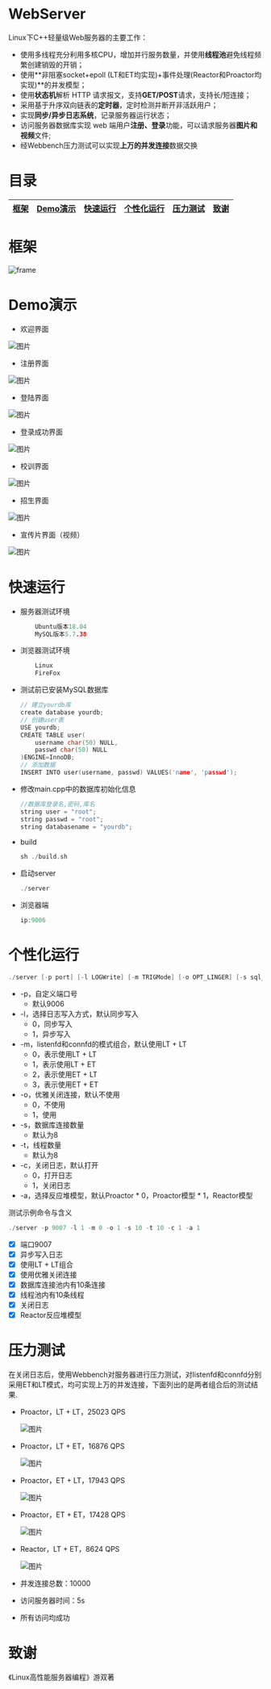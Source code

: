 
# WebServer

Linux下C++轻量级Web服务器的主要工作：
- 使用多线程充分利用多核CPU，增加并行服务数量，并使用**线程池**避免线程频繁创建销毁的开销；
- 使用**非阻塞socket+epoll (LT和ET均实现)+事件处理(Reactor和Proactor均实现)**的并发模型；
- 使用**状态机**解析 HTTP 请求报文，支持**GET/POST**请求，支持长/短连接；
- 采用基于升序双向链表的**定时器**，定时检测并断开非活跃用户；
- 实现**同步/异步日志系统**，记录服务器运行状态； 
- 访问服务器数据库实现 web 端用户**注册、登录**功能，可以请求服务器**图片和视频**文件;
- 经Webbench压力测试可以实现**上万的并发连接**数据交换 


# 目录

|[框架](#框架)|[Demo演示](https://github.com/HIT2020HK/WebServer/blob/web/README.md#demo%E6%BC%94%E7%A4%BA)|[快速运行](https://github.com/HIT2020HK/WebServer/blob/web/README.md#%E5%BF%AB%E9%80%9F%E8%BF%90%E8%A1%8C)|[个性化运行](https://github.com/HIT2020HK/WebServer/blob/web/README.md#%E4%B8%AA%E6%80%A7%E5%8C%96%E8%BF%90%E8%A1%8C) | [压力测试](https://github.com/HIT2020HK/WebServer/blob/web/README.md#%E5%8E%8B%E5%8A%9B%E6%B5%8B%E8%AF%95)|[致谢](https://github.com/HIT2020HK/WebServer/blob/web/README.md#%E8%87%B4%E8%B0%A2)|
|:--------:|:--------:|:--------:|:--------:|:--------:|:--------:|

# 框架

![frame](https://user-images.githubusercontent.com/86244913/180124295-b56ceddc-03bc-465d-b5b0-15f20484c6d6.jpg)

# Demo演示

- 欢迎界面

![图片](https://user-images.githubusercontent.com/86244913/180174879-1b0d9f7b-bf5d-4d0f-b93f-81c43272c3d1.png)

- 注册界面

![图片](https://user-images.githubusercontent.com/86244913/180174802-c772999d-27d0-4738-a9d4-2885a3553b5b.png)
- 登陆界面

![图片](https://user-images.githubusercontent.com/86244913/180175048-377397a8-3f30-4bce-92a9-aa4232efa01b.png)
- 登录成功界面

![图片](https://user-images.githubusercontent.com/86244913/180175476-76633cc2-dfad-4eaf-926c-c2770e4f9dfc.png)
- 校训界面

![图片](https://user-images.githubusercontent.com/86244913/180175607-8c9da003-389b-4961-9fe8-f90f3a6d272b.png)
- 招生界面

![图片](https://user-images.githubusercontent.com/86244913/180175690-4a092467-e9b8-43cf-9375-a07068505528.png)
- 宣传片界面（视频）

![图片](https://user-images.githubusercontent.com/86244913/180175779-6788e33c-acad-437d-b070-c135b4b4c011.png)

        
# 快速运行
- 服务器测试环境
    ```C++
        Ubuntu版本18.04
        MySQL版本5.7.38  
    ```
- 浏览器测试环境
    ```C++
        Linux
        FireFox
    ```
- 测试前已安装MySQL数据库

    ```C++
    // 建立yourdb库
    create database yourdb;
    // 创建user表
    USE yourdb;
    CREATE TABLE user(
        username char(50) NULL,
        passwd char(50) NULL
    )ENGINE=InnoDB;
    // 添加数据
    INSERT INTO user(username, passwd) VALUES('name', 'passwd');
    ```
    
- 修改main.cpp中的数据库初始化信息
    ```C++
    //数据库登录名,密码,库名
    string user = "root";
    string passwd = "root";
    string databasename = "yourdb";
    ```
- build
    ```C++
    sh ./build.sh
    ```
- 启动server
   ```C++
   ./server
   ```
- 浏览器端
    ```C++
    ip:9006
    ```
# 个性化运行
```C++
./server [-p port] [-l LOGWrite] [-m TRIGMode] [-o OPT_LINGER] [-s sql_num] [-t thread_num] [-c close_log] [-a actor_model]
```

- -p，自定义端口号
     * 默认9006
- -l，选择日志写入方式，默认同步写入
     * 0，同步写入
     * 1，异步写入
- -m，listenfd和connfd的模式组合，默认使用LT + LT
     * 0，表示使用LT + LT
     * 1，表示使用LT + ET
     * 2，表示使用ET + LT
     * 3，表示使用ET + ET
- -o，优雅关闭连接，默认不使用
     * 0，不使用
     * 1，使用
- -s，数据库连接数量
     * 默认为8
- -t，线程数量
     * 默认为8
- -c，关闭日志，默认打开
     * 0，打开日志
     * 1，关闭日志
- -a，选择反应堆模型，默认Proactor
      * 0，Proactor模型
      * 1，Reactor模型

测试示例命令与含义
```C++
./server -p 9007 -l 1 -m 0 -o 1 -s 10 -t 10 -c 1 -a 1
```
- [x] 端口9007
- [x] 异步写入日志
- [x] 使用LT + LT组合
- [x] 使用优雅关闭连接
- [x] 数据库连接池内有10条连接
- [x] 线程池内有10条线程
- [x] 关闭日志
- [x] Reactor反应堆模型

# 压力测试

在关闭日志后，使用Webbench对服务器进行压力测试，对listenfd和connfd分别采用ET和LT模式，均可实现上万的并发连接，下面列出的是两者组合后的测试结果.

- Proactor，LT + LT，25023 QPS
   
   ![图片](https://user-images.githubusercontent.com/86244913/180144660-6116e00a-1d09-4d13-ae74-aecc1ebd6c31.png)
        
- Proactor，LT + ET，16876 QPS
   
   ![图片](https://user-images.githubusercontent.com/86244913/180148527-28bb3cdd-72f2-45b2-bf78-c48234f440e0.png)
   
- Proactor，ET + LT，17943 QPS
   
   ![图片](https://user-images.githubusercontent.com/86244913/180148576-8b8ab576-a298-4c57-a70d-ad6c53db8397.png)
    
- Proactor，ET + ET，17428 QPS
    
   ![图片](https://user-images.githubusercontent.com/86244913/180148617-db9901a9-ddf7-48e7-b1a0-941ae684ac97.png)
   
- Reactor，LT + ET，8624 QPS
   
   ![图片](https://user-images.githubusercontent.com/86244913/180148655-e6244b43-e6f0-4799-8684-661c037130db.png)

- 并发连接总数：10000
- 访问服务器时间：5s
- 所有访问均成功

# 致谢

《Linux高性能服务器编程》游双著
